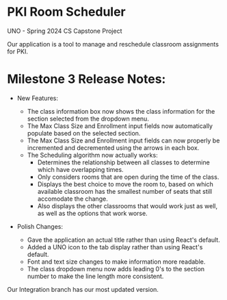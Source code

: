 # PKI Room Scheduler

UNO - Spring 2024 CS Capstone Project

Our application is a tool to manage and reschedule classroom assignments for PKI.

# Milestone 3 Release Notes:
- New Features:
    - The class information box now shows the class information for the section selected from the dropdown menu.
    - The Max Class Size and Enrollment input fields now automatically populate based on the selected section.
    - The Max Class Size and Enrollment input fields can now properly be incremented and decremented using the arrows in each box.
    - The Scheduling algorithm now actually works:
        - Determines the relationship between all classes to determine which have overlapping times.
        - Only considers rooms that are open during the time of the class.
        - Displays the best choice to move the room to, based on which available classroom has the smallest number of seats that still accomodate the change.
        - Also displays the other classrooms that would work just as well, as well as the options that work worse.

- Polish Changes:
    - Gave the application an actual title rather than using React's default.
    - Added a UNO icon to the tab display rather than using React's default.
    - Font and text size changes to make information more readable.
    - The class dropdown menu now adds leading 0's to the section number to make the line length more consistent.

Our Integration branch has our most updated version.
